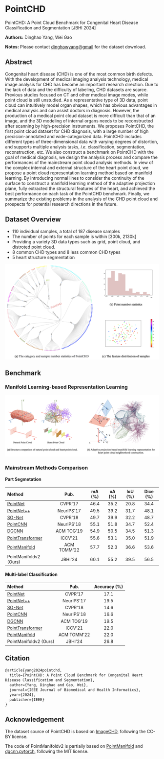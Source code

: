 # PointCHD
PointCHD: A Point Cloud Benchmark for Congenital Heart Disease Classification and Segmentation [JBHI 2024]

**Authors:** Dinghao Yang, Wei Gao

**Notes:** Please contact [dinghowyang@gmail](mailto:dinghowyang@gmail) for the dataset download.

## Abstract

Congenital heart disease (CHD) is one of the most common birth defects. With the development of medical imaging analysis technology, medical image analysis for CHD has become an important research direction. Due to the lack of data and the difficulty of labeling, CHD datasets are scarce. Previous studies focused on CT and other medical image modes, while point cloud is still unstudied. As a representative type of 3D data, point cloud can intuitively model organ shapes, which has obvious advantages in medical analysis and can assist doctors in diagnosis. However, the production of a medical point cloud dataset is more difficult than that of an image, and the 3D modeling of internal organs needs to be reconstructed after scanning by high-precision instruments. We proposes PointCHD, the first point cloud dataset for CHD diagnosis, with a large number of high precision-annotated and wide-categorized data. PointCHD includes different types of three-dimensional data with varying degrees of distortion, and supports multiple analysis tasks, *i.e.* classification, segmentation, reconstruction, etc. We also construct a benchmark on PointCHD with the goal of medical diagnosis, we design the analysis process and compare the performances of the mainstream point cloud analysis methods. In view of the complex internal and external structure of the heart point cloud, we propose a point cloud representation learning method based on manifold learning. By introducing normal lines to consider the continuity of the surface to construct a manifold learning method of the adaptive projection plane, fully extracted the structural features of the heart, and achieved the best performance on each task of the PointCHD benchmark. Finally, we summarize the existing problems in the analysis of the CHD point cloud and prospects for potential research directions in the future.

## Dataset Overview

- 110 individual samples, a total of 187 disease samples
- The number of points for each sample is within [300k, 2130k]
- Providing a variety 3D data types such as grid, point cloud, and distroted point cloud.
- 8 common CHD types and 8 less common CHD types
- 5 heart structure segmentation

<img src="./imgs/pointchd_overview.png" alt="pointchd_overview" style="zoom: 50%;" />

## Benchmark

### Manifold Learning-based Representation Learning

![manifold_method](./imgs/manifold_method.png)

### Mainstream Methods Comparison

#### Part Segmetation

**Method** | **Pub.** | **mA** (%) |**oA (%)** | **IoU (%)** | **Dice (%)** 
:----- | :----: | :----:  | :----:  | :----:| :----: 
 [PointNet](https://openaccess.thecvf.com/content_cvpr_2017/papers/Qi_PointNet_Deep_Learning_CVPR_2017_paper.pdf) |   CVPR'17   |    46.4    |    35.2    |    20.8     |     34.4     
 [PointNet++](https://proceedings.neurips.cc/paper/2017/file/d8bf84be3800d12f74d8b05e9b89836f-Paper.pdf) | NeurIPS'17  |    49.5    |    39.2    |    31.7     |     48.1     
 [SO-Net](https://openaccess.thecvf.com/content_cvpr_2018/papers/Li_SO-Net_Self-Organizing_Network_CVPR_2018_paper.pdf) |   CVPR'18   |    49.7    |    39.9    |    32.2     |     48.7     
[PointCNN](https://proceedings.neurips.cc/paper/2018/file/f5f8590cd58a54e94377e6ae2eded4d9-Paper.pdf) |NeurIPS'18 |    55.1    |    51.8    |    34.7     |     52.4     
[DGCNN](https://dl.acm.org/doi/pdf/10.1145/3326362) | ACM TOG'19  |    54.9    |    50.5    |    34.5     |     51.3     
[PointTransformer](https://openaccess.thecvf.com/content/ICCV2021/papers/Zhao_Point_Transformer_ICCV_2021_paper.pdf) |   ICCV'21   |    55.6    |    53.1    |    35.0     |     51.9     
[PointManifold](https://dl.acm.org/doi/10.1145/3539611) |ACM TOMM'22 | 57.7 | 52.3 | 36.6 |53.6 
PointManifoldv2 (Ours) |JBHI'24 | 60.1 | 55.2 | 39.5 |56.5 

#### Multi-label Classification

| **Method**                                                   |  **Pub.**   | **Accuracy** (%) |
| :----------------------------------------------------------- | :---------: | :--------------: |
| [PointNet](https://openaccess.thecvf.com/content_cvpr_2017/papers/Qi_PointNet_Deep_Learning_CVPR_2017_paper.pdf) |   CVPR'17   |       17.1       |
| [PointNet++](https://proceedings.neurips.cc/paper/2017/file/d8bf84be3800d12f74d8b05e9b89836f-Paper.pdf) | NeurIPS'17  |       19.5       |
| [SO-Net](https://openaccess.thecvf.com/content_cvpr_2018/papers/Li_SO-Net_Self-Organizing_Network_CVPR_2018_paper.pdf) |   CVPR'18   |       14.6       |
| [PointCNN](https://proceedings.neurips.cc/paper/2018/file/f5f8590cd58a54e94377e6ae2eded4d9-Paper.pdf) | NeurIPS'18  |       16.6       |
| [DGCNN](https://dl.acm.org/doi/pdf/10.1145/3326362)          | ACM TOG'19  |       19.5       |
| [PointTransformer](https://openaccess.thecvf.com/content/ICCV2021/papers/Zhao_Point_Transformer_ICCV_2021_paper.pdf) |   ICCV'21   |       22.0       |
| [PointManifold](https://dl.acm.org/doi/10.1145/3539611)      | ACM TOMM'22 |       22.0       |
| PointManifoldv2 (Ours)                                       |  JBHI'24   |       26.8       |

## Citation

```
@article{yang2024pointchd,
  title={PointCHD: A Point Cloud Benchmark for Congenital Heart Disease Classification and Segmentation},
  author={Yang, Dinghao and Gao, Wei},
  journal={IEEE Journal of Biomedical and Health Informatics},
  year={2024},
  publisher={IEEE}
}
```

## Acknowledgement

The dataset source of PointCHD is based on [ImageCHD](https://github.com/XiaoweiXu/ImageCHD-A-3D-Computed-Tomography-Image-Dataset-for-Classification-of-Congenital-Heart-Disease), following the CC-BY license.

The code of PointManifoldv2 is partially based on [PointManifold](https://openi.pcl.ac.cn/dengy02/PointManifold_dy) and [dgcnn.pytorch](https://github.com/antao97/dgcnn.pytorch), following the MIT license.
